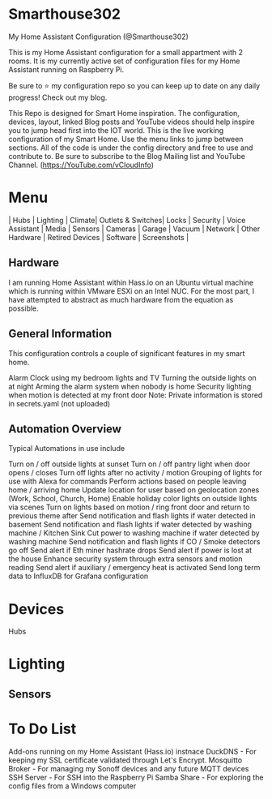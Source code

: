 # Smarthouse302
My Home Assistant Configuration (@Smarthouse302)

This is my Home Assistant configuration for a small appartment with 2 rooms. It is my currently active set of configuration files for my Home Assistant running on Raspberry Pi.

Be sure to ⭐️ my configuration repo so you can keep up to date on any daily progress! Check out my blog.

This Repo is designed for Smart Home inspiration. The configuration, devices, layout, linked Blog posts and YouTube videos should help inspire you to jump head first into the IOT world. This is the live working configuration of my Smart Home. Use the menu links to jump between sections. All of the code is under the config directory and free to use and contribute to. Be sure to subscribe to the Blog Mailing list and YouTube Channel. (https://YouTube.com/vCloudInfo)

# Menu

| Hubs | Lighting | Climate| Outlets & Switches| Locks | Security | Voice Assistant | Media | Sensors | Cameras | Garage | Vacuum | Network | Other Hardware | Retired Devices | Software | Screenshots |

## Hardware
I am running Home Assistant within Hass.io on an Ubuntu virtual machine which is running within VMware ESXi on an Intel NUC. For the most part, I have attempted to abstract as much hardware from the equation as possible.

## General Information
This configuration controls a couple of significant features in my smart home.

Alarm Clock using my bedroom lights and TV
Turning the outside lights on at night
Arming the alarm system when nobody is home
Security lighting when motion is detected at my front door
Note: Private information is stored in secrets.yaml (not uploaded)

## Automation Overview
Typical Automations in use include

Turn on / off outside lights at sunset
Turn on / off pantry light when door opens / closes
Turn off lights after no activity / motion
Grouping of lights for use with Alexa for commands
Perform actions based on people leaving home / arriving home
Update location for user based on geolocation zones (Work, School, Church, Home)
Enable holiday color lights on outside lights via scenes
Turn on lights based on motion / ring front door and return to previous theme after
Send notification and flash lights if water detected in basement
Send notification and flash lights if water detected by washing machine / Kitchen Sink
Cut power to washing machine if water detected by washing machine
Send notification and flash lights if CO / Smoke detectors go off
Send alert if Eth miner hashrate drops
Send alert if power is lost at the house
Enhance security system through extra sensors and motion reading
Send alert if auxiliary / emergency heat is activated
Send long term data to InfluxDB for Grafana configuration



# Devices
Hubs

# Lighting

## Sensors


# To Do List



Add-ons running on my Home Assistant (Hass.io) instnace
DuckDNS - For keeping my SSL certificate validated through Let's Encrypt.
Mosquitto Broker - For managing my Sonoff devices and any future MQTT devices
SSH Server - For SSH into the Raspberry Pi
Samba Share - For exploring the config files from a Windows computer
